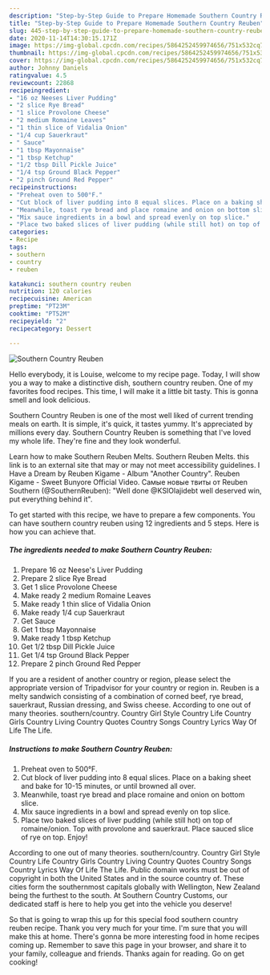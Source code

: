 ```yaml
---
description: "Step-by-Step Guide to Prepare Homemade Southern Country Reuben"
title: "Step-by-Step Guide to Prepare Homemade Southern Country Reuben"
slug: 445-step-by-step-guide-to-prepare-homemade-southern-country-reuben
date: 2020-11-14T14:30:15.171Z
image: https://img-global.cpcdn.com/recipes/5864252459974656/751x532cq70/southern-country-reuben-recipe-main-photo.jpg
thumbnail: https://img-global.cpcdn.com/recipes/5864252459974656/751x532cq70/southern-country-reuben-recipe-main-photo.jpg
cover: https://img-global.cpcdn.com/recipes/5864252459974656/751x532cq70/southern-country-reuben-recipe-main-photo.jpg
author: Johnny Daniels
ratingvalue: 4.5
reviewcount: 22868
recipeingredient:
- "16 oz Neeses Liver Pudding"
- "2 slice Rye Bread"
- "1 slice Provolone Cheese"
- "2 medium Romaine Leaves"
- "1 thin slice of Vidalia Onion"
- "1/4 cup Sauerkraut"
- " Sauce"
- "1 tbsp Mayonnaise"
- "1 tbsp Ketchup"
- "1/2 tbsp Dill Pickle Juice"
- "1/4 tsp Ground Black Pepper"
- "2 pinch Ground Red Pepper"
recipeinstructions:
- "Preheat oven to 500°F."
- "Cut block of liver pudding into 8 equal slices. Place on a baking sheet and bake for 10-15 minutes, or until browned all over."
- "Meanwhile, toast rye bread and place romaine and onion on bottom slice."
- "Mix sauce ingredients in a bowl and spread evenly on top slice."
- "Place two baked slices of liver pudding (while still hot) on top of romaine/onion. Top with provolone and sauerkraut. Place sauced slice of rye on top. Enjoy!"
categories:
- Recipe
tags:
- southern
- country
- reuben

katakunci: southern country reuben 
nutrition: 120 calories
recipecuisine: American
preptime: "PT23M"
cooktime: "PT52M"
recipeyield: "2"
recipecategory: Dessert

---
```



![Southern Country Reuben](https://img-global.cpcdn.com/recipes/5864252459974656/751x532cq70/southern-country-reuben-recipe-main-photo.jpg)

Hello everybody, it is Louise, welcome to my recipe page. Today, I will show you a way to make a distinctive dish, southern country reuben. One of my favorites food recipes. This time, I will make it a little bit tasty. This is gonna smell and look delicious.

Southern Country Reuben is one of the most well liked of current trending meals on earth. It is simple, it's quick, it tastes yummy. It's appreciated by millions every day. Southern Country Reuben is something that I've loved my whole life. They're fine and they look wonderful.

Learn how to make Southern Reuben Melts. Southern Reuben Melts. this link is to an external site that may or may not meet accessibility guidelines. I Have a Dream by Reuben Kigame - Album &#34;Another Country&#34;. Reuben Kigame - Sweet Bunyore Official Video. Самые новые твиты от Reuben Southern (@SouthernReuben): &#34;Well done @KSIOlajidebt well deserved win, put everything behind it&#34;.


To get started with this recipe, we have to prepare a few components. You can have southern country reuben using 12 ingredients and 5 steps. Here is how you can achieve that.

<!--inarticleads1-->

##### The ingredients needed to make Southern Country Reuben:

1. Prepare 16 oz Neese&#39;s Liver Pudding
1. Prepare 2 slice Rye Bread
1. Get 1 slice Provolone Cheese
1. Make ready 2 medium Romaine Leaves
1. Make ready 1 thin slice of Vidalia Onion
1. Make ready 1/4 cup Sauerkraut
1. Get  Sauce
1. Get 1 tbsp Mayonnaise
1. Make ready 1 tbsp Ketchup
1. Get 1/2 tbsp Dill Pickle Juice
1. Get 1/4 tsp Ground Black Pepper
1. Prepare 2 pinch Ground Red Pepper


If you are a resident of another country or region, please select the appropriate version of Tripadvisor for your country or region in. Reuben is a melty sandwich consisting of a combination of corned beef, rye bread, sauerkraut, Russian dressing, and Swiss cheese. According to one out of many theories. southern/country. Country Girl Style Country Life Country Girls Country Living Country Quotes Country Songs Country Lyrics Way Of Life The Life. 

<!--inarticleads2-->

##### Instructions to make Southern Country Reuben:

1. Preheat oven to 500°F.
1. Cut block of liver pudding into 8 equal slices. Place on a baking sheet and bake for 10-15 minutes, or until browned all over.
1. Meanwhile, toast rye bread and place romaine and onion on bottom slice.
1. Mix sauce ingredients in a bowl and spread evenly on top slice.
1. Place two baked slices of liver pudding (while still hot) on top of romaine/onion. Top with provolone and sauerkraut. Place sauced slice of rye on top. Enjoy!


According to one out of many theories. southern/country. Country Girl Style Country Life Country Girls Country Living Country Quotes Country Songs Country Lyrics Way Of Life The Life. Public domain works must be out of copyright in both the United States and in the source country of. These cities form the southernmost capitals globally with Wellington, New Zealand being the furthest to the south. At Southern Country Customs, our dedicated staff is here to help you get into the vehicle you deserve! 

So that is going to wrap this up for this special food southern country reuben recipe. Thank you very much for your time. I'm sure that you will make this at home. There's gonna be more interesting food in home recipes coming up. Remember to save this page in your browser, and share it to your family, colleague and friends. Thanks again for reading. Go on get cooking!
